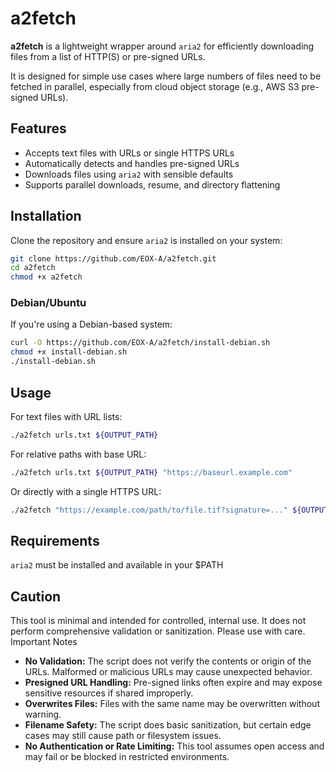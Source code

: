 # a2fetch

**a2fetch** is a lightweight wrapper around `aria2` for efficiently downloading files from a list of HTTP(S) or pre-signed URLs.

It is designed for simple use cases where large numbers of files need to be fetched in parallel, especially from cloud object storage (e.g., AWS S3 pre-signed URLs).

## Features

- Accepts text files with URLs or single HTTPS URLs
- Automatically detects and handles pre-signed URLs
- Downloads files using `aria2` with sensible defaults
- Supports parallel downloads, resume, and directory flattening

## Installation

Clone the repository and ensure `aria2` is installed on your system:

```bash
git clone https://github.com/EOX-A/a2fetch.git
cd a2fetch
chmod +x a2fetch
```

### Debian/Ubuntu

If you're using a Debian-based system:

```bash
curl -O https://github.com/EOX-A/a2fetch/install-debian.sh
chmod +x install-debian.sh
./install-debian.sh
```

## Usage

For text files with URL lists:

```bash
./a2fetch urls.txt ${OUTPUT_PATH}
```

For relative paths with base URL:

```bash
./a2fetch urls.txt ${OUTPUT_PATH} "https://baseurl.example.com"
```

Or directly with a single HTTPS URL:

```bash
./a2fetch "https://example.com/path/to/file.tif?signature=..." ${OUTPUT_PATH}
```

## Requirements

`aria2` must be installed and available in your $PATH

## Caution

This tool is minimal and intended for controlled, internal use. It does not perform comprehensive validation or sanitization. Please use with care.
Important Notes

- **No Validation:** The script does not verify the contents or origin of the URLs. Malformed or malicious URLs may cause unexpected behavior.
- **Presigned URL Handling:** Pre-signed links often expire and may expose sensitive resources if shared improperly.
- **Overwrites Files:** Files with the same name may be overwritten without warning.
- **Filename Safety:** The script does basic sanitization, but certain edge cases may still cause path or filesystem issues.
- **No Authentication or Rate Limiting:** This tool assumes open access and may fail or be blocked in restricted environments.
